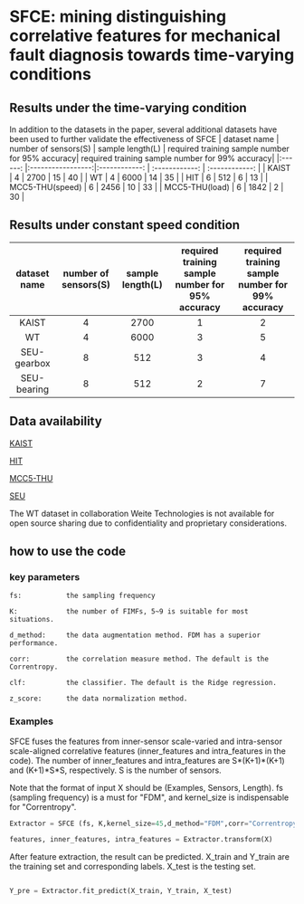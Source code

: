 
# SFCE: mining distinguishing correlative features for mechanical fault diagnosis towards time-varying conditions

## Results under the time-varying condition
In addition to the datasets in the paper, several additional datasets have been used to further validate the effectiveness of SFCE
| dataset name  	|     number of sensors(S)     	| sample length(L) 	| required training sample number for 95% accuracy|  required training sample number for 99% accuracy|
|:------:	  |:-----------------:|:------------:	| :------------:	| :------------:	|
|    KAIST  |     4   	| 2700 	| 15	| 40	|
|    WT   	|     4   	| 6000 	| 14	| 35	|
|    HIT   	|     6   	| 512 	| 6	  | 13	|
|  MCC5-THU(speed) |     6   	| 2456 	| 10	| 33	|
|  MCC5-THU(load)  |     6   	| 1842 	  | 2   | 30	|

## Results under constant speed condition
| dataset name  	|     number of sensors(S)     	| sample length(L) 	| required training sample number for 95% accuracy|  required training sample number for 99% accuracy|
|:------:	   |:-----------------:	|:------------:	| :------------:	| :------------:	|
|    KAIST   |     4   	| 2700 	| 1	| 2	|
|    WT   	 |     4   	| 6000 	| 3	| 5	|
| SEU-gearbox|     8   	| 512 	| 3	| 4	|
| SEU-bearing|     8   	| 512 	| 2	| 7	|

## Data availability
[KAIST](https://data.mendeley.com/datasets/vxkj334rzv/7)

[HIT](https://github.com/HouLeiHIT/HIT-dataset)

[MCC5-THU](https://data.mendeley.com/datasets/p92gj2732w/2)

[SEU](https://github.com/cathysiyu/Mechanical-datasets)

The WT dataset in collaboration Weite Technologies is not available for open source sharing due to confidentiality and proprietary considerations.
## how to use the code
### key parameters
```
fs:           the sampling frequency

K:            the number of FIMFs, 5~9 is suitable for most situations.

d_method:     the data augmentation method. FDM has a superior performance.

corr:         the correlation measure method. The default is the Correntropy.

clf:          the classifier. The default is the Ridge regression.

z_score:      the data normalization method.
```

### Examples

SFCE fuses the features from inner-sensor scale-varied and intra-sensor scale-aligned correlative features (inner_features and intra_features in the code). The number of inner_features and intra_features are S\*(K+1)\*(K+1) and (K+1)\*S\*S, respectively. S is the number of sensors.

Note that the format of input X should be (Examples, Sensors, Length).  fs (sampling frequency) is a must for "FDM", and kernel_size is indispensable for "Correntropy". 

```python
Extractor = SFCE (fs, K,kernel_size=45,d_method="FDM",corr="Correntropy",clf="RR",z_score=True)

features, inner_features, intra_features = Extractor.transform(X)
```

After feature extraction, the result can be predicted.  X_train and Y_train are the training set and corresponding labels.  X_test is the testing set.

```python

Y_pre = Extractor.fit_predict(X_train, Y_train, X_test)
```


